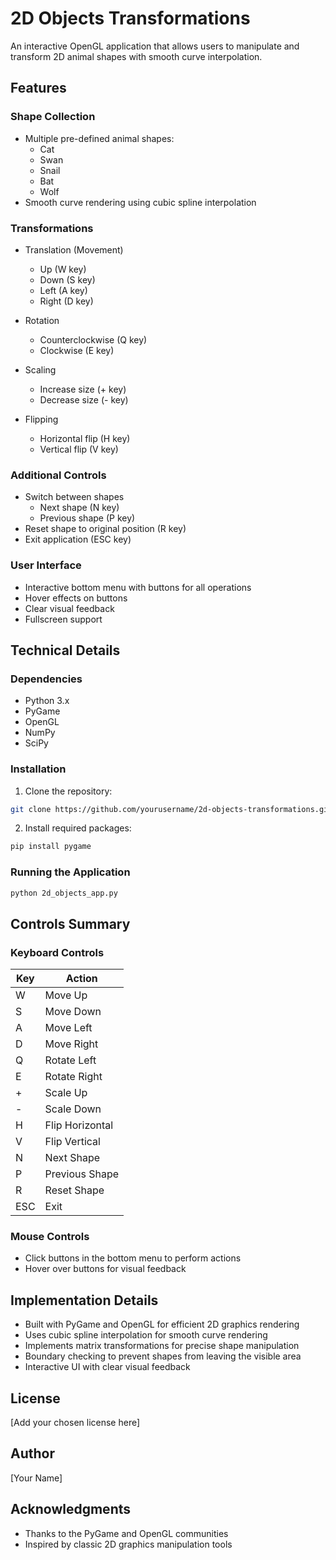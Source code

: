 # 2D Objects Transformations

An interactive OpenGL application that allows users to manipulate and transform 2D animal shapes with smooth curve interpolation.

## Features

### Shape Collection
- Multiple pre-defined animal shapes:
  - Cat
  - Swan
  - Snail
  - Bat
  - Wolf
- Smooth curve rendering using cubic spline interpolation

### Transformations
- Translation (Movement)
  - Up (W key)
  - Down (S key)
  - Left (A key)
  - Right (D key)

- Rotation
  - Counterclockwise (Q key)
  - Clockwise (E key)

- Scaling
  - Increase size (+ key)
  - Decrease size (- key)

- Flipping
  - Horizontal flip (H key)
  - Vertical flip (V key)

### Additional Controls
- Switch between shapes
  - Next shape (N key)
  - Previous shape (P key)
- Reset shape to original position (R key)
- Exit application (ESC key)

### User Interface
- Interactive bottom menu with buttons for all operations
- Hover effects on buttons
- Clear visual feedback
- Fullscreen support

## Technical Details

### Dependencies
- Python 3.x
- PyGame
- OpenGL
- NumPy
- SciPy

### Installation
1. Clone the repository:
```bash
git clone https://github.com/yourusername/2d-objects-transformations.git
```

2. Install required packages:
```bash
pip install pygame
```

### Running the Application
```bash
python 2d_objects_app.py
```

## Controls Summary

### Keyboard Controls
| Key | Action |
|-----|--------|
| W | Move Up |
| S | Move Down |
| A | Move Left |
| D | Move Right |
| Q | Rotate Left |
| E | Rotate Right |
| + | Scale Up |
| - | Scale Down |
| H | Flip Horizontal |
| V | Flip Vertical |
| N | Next Shape |
| P | Previous Shape |
| R | Reset Shape |
| ESC | Exit |

### Mouse Controls
- Click buttons in the bottom menu to perform actions
- Hover over buttons for visual feedback

## Implementation Details
- Built with PyGame and OpenGL for efficient 2D graphics rendering
- Uses cubic spline interpolation for smooth curve rendering
- Implements matrix transformations for precise shape manipulation
- Boundary checking to prevent shapes from leaving the visible area
- Interactive UI with clear visual feedback

## License
[Add your chosen license here]

## Author
[Your Name]

## Acknowledgments
- Thanks to the PyGame and OpenGL communities
- Inspired by classic 2D graphics manipulation tools
